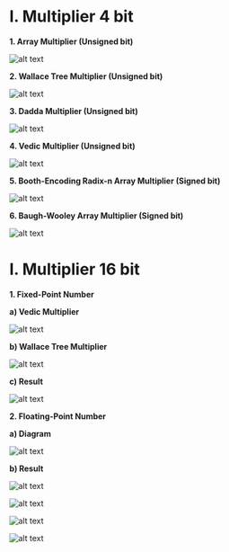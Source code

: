 # I. Multiplier 4 bit
**1. Array Multiplier (Unsigned bit)**

![alt text](https://github.com/anhhui/image/blob/main/Array4bit.PNG?raw=true)

**2. Wallace Tree Multiplier (Unsigned bit)**

![alt text](https://github.com/anhhui/image/blob/main/Wallace4bit.png?raw=true)

**3. Dadda Multiplier (Unsigned bit)**

![alt text](https://github.com/anhhui/image/blob/main/Dadda4bit.PNG?raw=true)

**4. Vedic Multiplier (Unsigned bit)**

![alt text](https://github.com/anhhui/image/blob/main/Vedic4bit.PNG?raw=true)

**5. Booth-Encoding Radix-n Array Multiplier (Signed bit)**

![alt text](https://github.com/anhhui/image/blob/main/Booth4bit.PNG?raw=true)

**6. Baugh-Wooley Array Multiplier (Signed bit)**

![alt text](https://github.com/anhhui/image/blob/main/Baugh-Wooley.PNG?raw=true)

# I. Multiplier 16 bit
**1. Fixed-Point Number**

  **a) Vedic Multiplier**

![alt text](https://github.com/anhhui/image/blob/main/Vedic16bit.png?raw=true)

  **b) Wallace Tree Multiplier**

![alt text](https://github.com/anhhui/image/blob/main/Wallace16bit.png?raw=true)

  **c) Result**

![alt text](https://github.com/anhhui/image/blob/main/Fixed-Point%2016%20bit.png?raw=true)

**2. Floating-Point Number**

  **a) Diagram**

![alt text](https://github.com/anhhui/image/blob/main/Floating-Pont.png?raw=true)

  **b) Result**

![alt text](https://github.com/anhhui/image/blob/main/FP1_ch.PNG?raw=true)

![alt text](https://github.com/anhhui/image/blob/main/FP1_RS.png?raw=true)

![alt text](https://github.com/anhhui/image/blob/main/FP2_ch.PNG?raw=true)

![alt text](https://github.com/anhhui/image/blob/main/FP2_RS.png?raw=true)